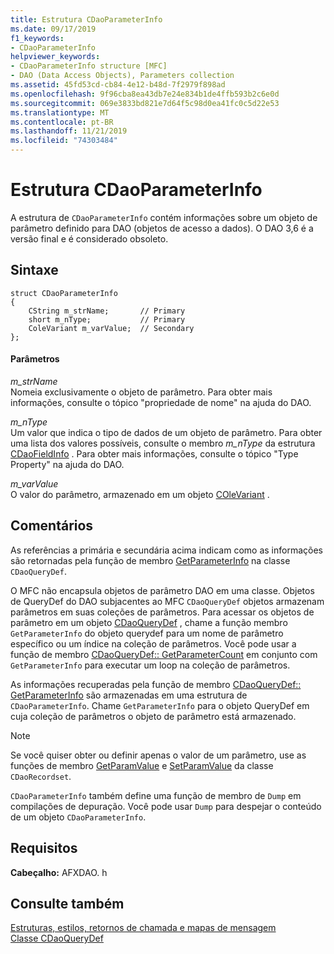 ```yaml
---
title: Estrutura CDaoParameterInfo
ms.date: 09/17/2019
f1_keywords:
- CDaoParameterInfo
helpviewer_keywords:
- CDaoParameterInfo structure [MFC]
- DAO (Data Access Objects), Parameters collection
ms.assetid: 45fd53cd-cb84-4e12-b48d-7f2979f898ad
ms.openlocfilehash: 9f96cba8ea43db7e24e834b1de4ffb593b2c6e0d
ms.sourcegitcommit: 069e3833bd821e7d64f5c98d0ea41fc0c5d22e53
ms.translationtype: MT
ms.contentlocale: pt-BR
ms.lasthandoff: 11/21/2019
ms.locfileid: "74303484"
---
```

# <a name="cdaoparameterinfo-structure"></a>Estrutura CDaoParameterInfo

A estrutura de `CDaoParameterInfo` contém informações sobre um objeto de parâmetro definido para DAO (objetos de acesso a dados). O DAO 3,6 é a versão final e é considerado obsoleto.

## <a name="syntax"></a>Sintaxe

```
struct CDaoParameterInfo
{
    CString m_strName;       // Primary
    short m_nType;           // Primary
    ColeVariant m_varValue;  // Secondary
};
```

#### <a name="parameters"></a>Parâmetros

*m_strName*<br/>
Nomeia exclusivamente o objeto de parâmetro. Para obter mais informações, consulte o tópico "propriedade de nome" na ajuda do DAO.

*m_nType*<br/>
Um valor que indica o tipo de dados de um objeto de parâmetro. Para obter uma lista dos valores possíveis, consulte o membro *m_nType* da estrutura [CDaoFieldInfo](../../mfc/reference/cdaofieldinfo-structure.md) . Para obter mais informações, consulte o tópico "Type Property" na ajuda do DAO.

*m_varValue*<br/>
O valor do parâmetro, armazenado em um objeto [COleVariant](../../mfc/reference/colevariant-class.md) .

## <a name="remarks"></a>Comentários

As referências a primária e secundária acima indicam como as informações são retornadas pela função de membro [GetParameterInfo](../../mfc/reference/cdaoquerydef-class.md#getparameterinfo) na classe `CDaoQueryDef`.

O MFC não encapsula objetos de parâmetro DAO em uma classe. Objetos de QueryDef do DAO subjacentes ao MFC `CDaoQueryDef` objetos armazenam parâmetros em suas coleções de parâmetros. Para acessar os objetos de parâmetro em um objeto [CDaoQueryDef](../../mfc/reference/cdaoquerydef-class.md) , chame a função membro `GetParameterInfo` do objeto querydef para um nome de parâmetro específico ou um índice na coleção de parâmetros. Você pode usar a função de membro [CDaoQueryDef:: GetParameterCount](../../mfc/reference/cdaoquerydef-class.md#getparametercount) em conjunto com `GetParameterInfo` para executar um loop na coleção de parâmetros.

As informações recuperadas pela função de membro [CDaoQueryDef:: GetParameterInfo](../../mfc/reference/cdaoquerydef-class.md#getparameterinfo) são armazenadas em uma estrutura de `CDaoParameterInfo`. Chame `GetParameterInfo` para o objeto QueryDef em cuja coleção de parâmetros o objeto de parâmetro está armazenado.

> [!NOTE]
>  Se você quiser obter ou definir apenas o valor de um parâmetro, use as funções de membro [GetParamValue](../../mfc/reference/cdaorecordset-class.md#getparamvalue) e [SetParamValue](../../mfc/reference/cdaorecordset-class.md#setparamvalue) da classe `CDaoRecordset`.

`CDaoParameterInfo` também define uma função de membro de `Dump` em compilações de depuração. Você pode usar `Dump` para despejar o conteúdo de um objeto `CDaoParameterInfo`.

## <a name="requirements"></a>Requisitos

**Cabeçalho:** AFXDAO. h

## <a name="see-also"></a>Consulte também

[Estruturas, estilos, retornos de chamada e mapas de mensagem](../../mfc/reference/structures-styles-callbacks-and-message-maps.md)<br/>
[Classe CDaoQueryDef](../../mfc/reference/cdaoquerydef-class.md)
